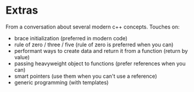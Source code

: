 # Extras

From a conversation about several modern c++ concepts. Touches on:
- brace initialization (preferred in modern code)
- rule of zero / three / five (rule of zero is preferred when you can)
- performant ways to create data and return it from a function (return by value)
- passing heavyweight object to functions (prefer references when you can)
- smart pointers (use them when you can't use a reference)
- generic programming (with templates)

